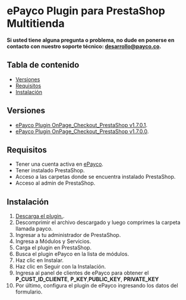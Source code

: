 # ePayco Plugin para PrestaShop Multitienda

**Si usted tiene alguna pregunta o problema, no dude en ponerse en contacto con nuestro soporte técnico: desarrollo@payco.co.**

## Tabla de contenido

* [Versiones](#versiones)
* [Requisitos](#requisitos)
* [Instalación](#instalación)

## Versiones

* [ePayco Plugin OnPage_Checkout_PrestaShop v1.7.0.1](https://github.com/epayco/multisitio_prestashop/releases/tag/v1.7.0.1).
* [ePayco Plugin OnPage_Checkout_PrestaShop v1.7.0.0](https://github.com/epayco/multisitio_prestashop/releases/tag/v1.7.0.0).

## Requisitos

* Tener una cuenta activa en [ePayco](https://pagaycobra.com).
* Tener instalado PrestaShop.
* Acceso a las carpetas donde se encuentra instalado PrestaShop.
* Acceso al admin de PrestaShop.

## Instalación

1. [Descarga el plugin.](https://github.com/epayco/multisitio_prestashop/releases/tag/v1.7.0.1).
2. Descomprimir el archivo descargado y luego comprimes la carpeta llamada payco.
3. Ingresar a tu administrador de PrestaShop.
4. Ingresa a Módulos y Servicios.
5. Carga el plugin en PrestaShop.
6. Busca el plugin ePayco en la lista de módulos.
7. Haz clic en Instalar.
8. Haz clic en Seguir con la Instalación.
9. Ingresa al panel de clientes de ePayco para obtener el **P_CUST_ID_CLIENTE**, **P_KEY**,**PUBLIC_KEY**, **PRIVATE_KEY** 
10. Por último, configura el plugin de ePayco ingresando los datos del formulario.
